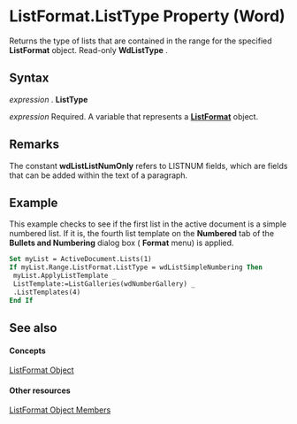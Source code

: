
# ListFormat.ListType Property (Word)

Returns the type of lists that are contained in the range for the specified  **ListFormat** object. Read-only **WdListType** .


## Syntax

 _expression_ . **ListType**

 _expression_ Required. A variable that represents a **[ListFormat](74773fd6-b713-34d4-b7be-f543c983008d.md)** object.


## Remarks

The constant  **wdListListNumOnly** refers to LISTNUM fields, which are fields that can be added within the text of a paragraph.


## Example

This example checks to see if the first list in the active document is a simple numbered list. If it is, the fourth list template on the  **Numbered** tab of the **Bullets and Numbering** dialog box ( **Format** menu) is applied.


```vb
Set myList = ActiveDocument.Lists(1) 
If myList.Range.ListFormat.ListType = wdListSimpleNumbering Then 
 myList.ApplyListTemplate _ 
 ListTemplate:=ListGalleries(wdNumberGallery) _ 
 .ListTemplates(4) 
End If
```


## See also


#### Concepts


[ListFormat Object](74773fd6-b713-34d4-b7be-f543c983008d.md)
#### Other resources


[ListFormat Object Members](daf87b14-29a3-c5d9-ab43-8465237c02da.md)
